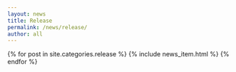 ```yaml
---
layout: news
title: Release
permalink: /news/release/
author: all
---
```


{% for post in site.categories.release %}
  {% include news_item.html %}
{% endfor %}
